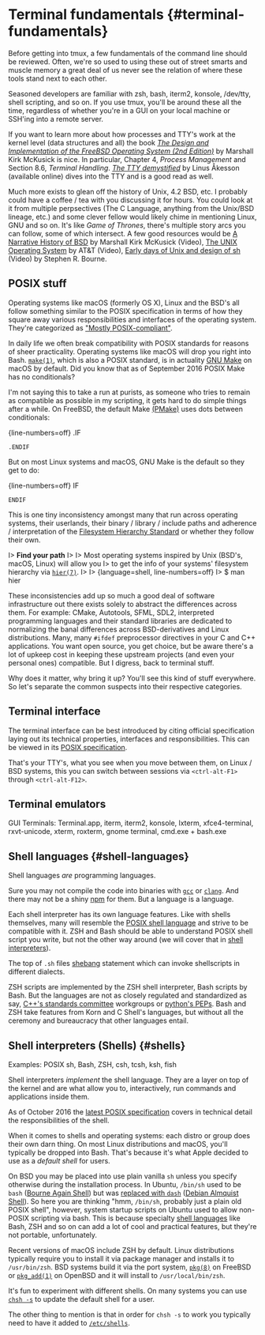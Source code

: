 # Terminal fundamentals {#terminal-fundamentals}

Before getting into tmux, a few fundamentals of the command line should be 
reviewed. Often, we're so used to using these out of street smarts and muscle
memory a great deal of us never see the relation of where these tools stand
next to each other.

Seasoned developers are familiar with zsh, bash, iterm2, konsole, /dev/tty,
shell scripting, and so on. If you use tmux, you'll be around these all the
time, regardless of whether you're in a GUI on your local machine or SSH'ing
into a remote server.

If you want to learn more about how processes and TTY's work at the kernel level
(data structures and all) the book [*The Design and Implementation of the FreeBSD
Operating System (2nd Edition)*](http://amzn.to/2iTmVyv) by Marshall Kirk
McKusick is nice. In particular, Chapter 4, *Process Management* and Section
8.6, *Terminal Handling*. [*The TTY demystified*](http://www.linusakesson.net/programming/tty/index.php)
by Linus Åkesson (available online) dives into the TTY and is a good read as well.

Much more exists to glean off the history of Unix, 4.2 BSD, etc. I probably
could have a coffee / tea with you discussing it for hours. You could look at it
from multiple perpsectives (The C Language, anything from the Unix/BSD lineage,
etc.) and some clever fellow would likely chime in mentioning Linux, GNU and so
on. It's like *Game of Thrones*, there's multiple story arcs you can follow,
some of which intersect. A few good resources would be [A Narrative History of BSD](https://www.youtube.com/watch?v=bVSXXeiFLgk)
by Marshall Kirk McKusick (Video), [The UNIX Operating System](https://www.youtube.com/watch?v=tc4ROCJYbm0)
by AT&T (Video), [Early days of Unix and design of sh](https://www.youtube.com/watch?v=FI_bZhV7wpI)
(Video) by Stephen R. Bourne.

## POSIX stuff

Operating systems like macOS (formerly OS X), Linux and the BSD's all follow
something similar to the POSIX specification in terms of how they square away
various responsibilities and interfaces of the operating system. They're
categorized as ["Mostly POSIX-compliant"](https://en.wikipedia.org/wiki/POSIX#Mostly_POSIX-compliant).

In daily life we often break compatibility with POSIX standards for reasons of
sheer practicality. Operating systems like macOS will drop you right into Bash.
[`make(1)`](http://pubs.opengroup.org/onlinepubs/9699919799/utilities/make.html),
which is also a POSIX standard, is in actuality [GNU Make](https://www.gnu.org/software/make/)
on macOS by default.  Did you know that as of September 2016 POSIX Make has no
conditionals?

I'm not saying this to take a run at purists, as someone who tries to remain
as compatible as possible in my scripting, it gets hard to do simple
things after a while. On FreeBSD, the default Make
[(PMake)](https://www.freebsd.org/doc/en_US.ISO8859-1/books/pmake/) uses dots
between conditionals:

{line-numbers=off}
    .IF

    .ENDIF

But on most Linux systems and macOS, GNU Make is the default so they get to do:

{line-numbers=off}
    IF

    ENDIF

This is one tiny inconsistency amongst many that run across operating systems,
their userlands, their binary / library /  include paths and adherence /
interpretation of the [Filesystem Hierarchy Standard](https://en.wikipedia.org/wiki/Filesystem_Hierarchy_Standard)
or whether they follow their own.

I> **Find your path**
I>
I> Most operating systems inspired by Unix (BSD's, macOS, Linux) will allow you
I> to get the info of your systems' filesystem hierarchy via [`hier(7)`](https://www.freebsd.org/cgi/man.cgi?hier(7)).
I>
I> {language=shell, line-numbers=off}
I>     $ man hier

These inconsistencies add up so much a good deal of software infrastructure out
there exists solely to abstract the differences across them. For example: CMake,
Autotools, SFML, SDL2, interpreted programming languages and their standard
libraries are dedicated to normalizing the banal differences across
BSD-derivatives and Linux distributions. Many, many `#ifdef` preprocessor
directives in your C and C++ applications. You want open source, you get choice,
but be aware there's a lot of upkeep cost in keeping these upstream projects
(and even your personal ones) compatible. But I digress, back to terminal stuff.

Why does it matter, why  bring it up? You'll see this kind of stuff everywhere.
So let's separate the common suspects into their respective categories.

## Terminal interface

The terminal interface can be best introduced by citing official specification
laying out its technical properties, interfaces and responsibilities. This can
be viewed in its [POSIX specification](http://pubs.opengroup.org/onlinepubs/9699919799/basedefs/V1_chap11.html).

That's your TTY's, what you see when you move between them, on Linux / BSD
systems, this you can switch between sessions via `<ctrl-alt-F1>` through
`<ctrl-alt-F12>`.

## Terminal emulators

GUI Terminals: Terminal.app, iterm, iterm2, konsole, lxterm, xfce4-terminal,
rxvt-unicode, xterm, roxterm, gnome terminal, cmd.exe + bash.exe

## Shell languages {#shell-languages}

Shell languages *are* programming languages.

Sure you may not compile the code into binaries with [`gcc`](https://gcc.gnu.org/)
or [`clang`](http://clang.llvm.org/). And there may not be a shiny [npm](https://www.npmjs.com/)
for them. But a language is a language.

Each shell interpreter has its own language features. Like with shells
themselves, many will resemble the [POSIX shell language](http://pubs.opengroup.org/onlinepubs/9699919799/utilities/V3_chap02.html#tag_18_01)
and strive to be compatible with it. ZSH and Bash should be able to understand
POSIX shell script you write, but not the other way around (we will cover that
in [shell interpreters](#shells)).


The top of `.sh` files [shebang](https://en.wikipedia.org/wiki/Shebang_(Unix))
statement which can invoke shellscripts in different dialects.

ZSH scripts are implemented by the ZSH shell interpreter, Bash scripts by Bash.
But the languages are not as closely regulated and standardized as say, [C++'s
standards committee](http://www.open-std.org/jtc1/sc22/wg21/) workgroups or
[python's PEPs](https://www.python.org/dev/peps/). Bash and ZSH take features
from Korn and C Shell's languages, but without all the ceremony and bureaucracy
that other languages entail.

## Shell interpreters (Shells) {#shells}

Examples: POSIX sh, Bash, ZSH, csh, tcsh, ksh, fish

Shell interpreters *implement* the shell language. They are a layer on top of
the kernel and are what allow you to, interactively, run commands and
applications inside them.

As of October 2016 the [latest POSIX specification](http://pubs.opengroup.org/onlinepubs/9699919799/utilities/sh.html)
covers in technical detail the responsibilities of the shell.

When it comes to shells and operating systems: each distro or group does their
own darn thing. On most Linux distributions and macOS, you'll typically be
dropped into Bash. That's because it's what Apple decided to use as a *default
shell* for users.

On BSD you may be placed into use plain vanilla `sh` unless you specify
otherwise during the installation process. In Ubuntu, `/bin/sh` used to be
`bash` ([Bourne Again Shell](https://en.wikipedia.org/wiki/Bourne_shell)) but
was [replaced with `dash`](https://wiki.ubuntu.com/DashAsBinSh)
([Debian Almquist Shell](https://en.wikipedia.org/wiki/Almquist_shell)). So here
you are thinking "hmm, `/bin/sh`, probably just a plain old POSIX shell",
however, system startup scripts on Ubuntu used to allow non-POSIX scripting
via bash. This is because specialty [shell languages](#shell-languages) like
Bash, ZSH and so on can add a lot of cool and practical features, but they're
not portable, unfortunately.

Recent versions of macOS include ZSH by default. Linux distributions
typically require you to install it via package manager and installs it to
`/usr/bin/zsh`. BSD systems build it via the port system, [`pkg(8)`](https://www.freebsd.org/cgi/man.cgi?query=pkg&apropos=0&sektion=0&manpath=FreeBSD+10.3-RELEASE+and+Ports&arch=default&format=html)
on FreeBSD or [`pkg_add(1)`](http://man.openbsd.org/pkg_add.1) on OpenBSD
and it will install to `/usr/local/bin/zsh`.

It's fun to experiment with different shells. On many systems you can use
[`chsh -s`](https://en.wikipedia.org/wiki/Chsh) to update the default shell for
a user.

The other thing to mention is that in order for `chsh -s` to work  you
typically need to have it added to [`/etc/shells`](https://bash.cyberciti.biz/guide//etc/shells).
